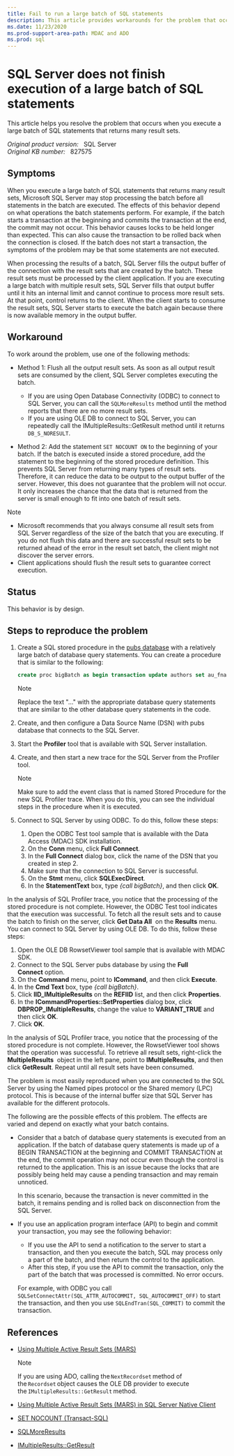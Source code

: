 ```yaml
---
title: Fail to run a large batch of SQL statements
description: This article provides workarounds for the problem that occurs when you execute a large batch of SQL statements that returns many result sets.
ms.date: 11/23/2020
ms.prod-support-area-path: MDAC and ADO
ms.prod: sql
---
```

# SQL Server does not finish execution of a large batch of SQL statements

This article helps you resolve the problem that occurs when you execute a large batch of SQL statements that returns many result sets.

_Original product version:_ &nbsp; SQL Server  
_Original KB number:_ &nbsp; 827575

## Symptoms

When you execute a large batch of SQL statements that returns many result sets, Microsoft SQL Server may stop processing the batch before all statements in the batch are executed. The effects of this behavior depend on what operations the batch statements perform. For example, if the batch starts a transaction at the beginning and commits the transaction at the end, the commit may not occur. This behavior causes locks to be held longer than expected. This can also cause the transaction to be rolled back when the connection is closed. If the batch does not start a transaction, the symptoms of the problem may be that some statements are not executed.

When processing the results of a batch, SQL Server fills the output buffer of the connection with the result sets that are created by the batch. These result sets must be processed by the client application. If you are executing a large batch with multiple result sets, SQL Server fills that output buffer until it hits an internal limit and cannot continue to process more result sets. At that point, control returns to the client. When the client starts to consume the result sets, SQL Server starts to execute the batch again because there is now available memory in the output buffer.

## Workaround

To work around the problem, use one of the following methods:

- Method 1: Flush all the output result sets. As soon as all output result sets are consumed by the client, SQL Server completes executing the batch.

  - If you are using Open Database Connectivity (ODBC) to connect to SQL Server, you can call the `SQLMoreResults` method until the method reports that there are no more result sets.
  - If you are using OLE DB to connect to SQL Server, you can repeatedly call the IMultipleResults::GetResult method until it returns `DB_S_NORESULT`.

- Method 2: Add the statement `SET NOCOUNT ON` to the beginning of your batch. If the batch is executed inside a stored procedure, add the statement to the beginning of the stored procedure definition. This prevents SQL Server from returning many types of result sets. Therefore, it can reduce the data to be output to the output buffer of the server. However, this does not guarantee that the problem will not occur. It only increases the chance that the data that is returned from the server is small enough to fit into one batch of result sets.

> [!NOTE]
>
> - Microsoft recommends that you always consume all result sets from SQL Server regardless of the size of the batch that you are executing. If you do not flush this data and there are successful result sets to be returned ahead of the error in the result set batch, the client might not discover the server errors.
> - Client applications should flush the result sets to guarantee correct execution.

## Status

This behavior is by design.

## Steps to reproduce the problem

1. Create a SQL stored procedure in the [pubs database](https://github.com/Microsoft/sql-server-samples/tree/master/samples/databases/northwind-pubs) with a relatively large batch of database query statements. You can create a procedure that is similar to the following:

    ```sql
    create proc bigBatch as begin transaction update authors set au_fname = 'newname1' where au_id='172-32-1176' update authors set au_fname = 'newname2' where au_id='172-32-1176' update authors set au_fname = 'newname3' where au_id='172-32-1176' ... update authors set au_fname = 'newname1000' where au_id='172-32-1176' commit transaction
    ```

    > [!NOTE]
    > Replace the text "..." with the appropriate database query statements that are similar to the other database query statements in the code.

2. Create, and then configure a Data Source Name (DSN) with pubs database that connects to the SQL Server.
3. Start the **Profiler** tool that is available with SQL Server installation.
4. Create, and then start a new trace for the SQL Server from the Profiler tool.

   > [!NOTE]
   > Make sure to add the event class that is named Stored Procedure for the new SQL Profiler trace. When you do this, you can see the individual steps in the procedure when it is executed.

5. Connect to SQL Server by using ODBC. To do this, follow these steps:

   1. Open the ODBC Test tool sample that is available with the Data Access (MDAC) SDK installation.
   2. On the **Conn** menu, click **Full Connect**.
   3. In the **Full Connect** dialog box, click the name of the DSN that you created in step 2.
   4. Make sure that the connection to SQL Server is successful.
   5. On the **Stmt** menu, click **SQLExecDirect**.
   6. In the **StatementText** box, type *{call bigBatch}*, and then click **OK**.

In the analysis of SQL Profiler trace, you notice that the processing of the stored procedure is not complete. However, the ODBC Test tool indicates that the execution was successful. To fetch all the result sets and to cause the batch to finish on the server, click **Get Data All**  on the **Results** menu.
You can connect to SQL Server by using OLE DB. To do this, follow these steps:

1. Open the OLE DB RowsetViewer tool sample that is available with MDAC SDK.
2. Connect to the SQL Server pubs database by using the **Full Connect** option.
3. On the **Command** menu, point to **ICommand**, and then click **Execute**.
4. In the **Cmd Text** box, type *{call bigBatch}*.
5. Click **IID_IMultipleResults** on the **REFIID** list, and then click **Properties**.
6. In the **ICommandProperties::SetProperties** dialog box, click **DBPROP_IMultipleResults**, change the value to **VARIANT_TRUE** and then click **OK**.
7. Click **OK**.

In the analysis of SQL Profiler trace, you notice that the processing of the stored procedure is not complete. However, the RowsetViewer tool shows that the operation was successful. To retrieve all result sets, right-click the **MultipleResults**  object in the left pane, point to **IMultipleResults**, and then click **GetResult**. Repeat until all result sets have been consumed.

The problem is most easily reproduced when you are connected to the SQL Server by using the Named pipes protocol or the Shared memory (LPC) protocol. This is because of the internal buffer size that SQL Server has available for the different protocols.

The following are the possible effects of this problem. The effects are varied and depend on exactly what your batch contains.

- Consider that a batch of database query statements is executed from an application. If the batch of database query statements is made up of a BEGIN TRANSACTION at the beginning and COMMIT TRANSACTION at the end, the commit operation may not occur even though the control is returned to the application. This is an issue because the locks that are possibly being held may cause a pending transaction and may remain unnoticed.

  In this scenario, because the transaction is never committed in the batch, it remains pending and is rolled back on disconnection from the SQL Server.

- If you use an application program interface (API) to begin and commit your transaction, you may see the following behavior:

  - If you use the API to send a notification to the server to start a transaction, and then you execute the batch, SQL may process only a part of the batch, and then return the control to the application.
  - After this step, if you use the API to commit the transaction, only the part of the batch that was processed is committed. No error occurs.

  For example, with ODBC you call `SQLSetConnectAttr(SQL_ATTR_AUTOCOMMIT, SQL_AUTOCOMMIT_OFF)` to start the transaction, and then you use `SQLEndTran(SQL_COMMIT)` to commit the transaction.

## References

- [Using Multiple Active Result Sets (MARS)](/sql/connect/oledb/features/using-multiple-active-result-sets-mars)

    > [!NOTE]
    > If you are using ADO, calling the `NextRecordset` method of the `Recordset` object causes the OLE DB provider to execute the `IMultipleResults::GetResult` method.

- [Using Multiple Active Result Sets (MARS) in SQL Server Native Client](/sql/relational-databases/native-client/features/using-multiple-active-result-sets-mars)

- [SET NOCOUNT (Transact-SQL)](/sql/t-sql/statements/set-nocount-transact-sql)

- [SQLMoreResults](/sql/relational-databases/native-client-odbc-api/sqlmoreresults)

- [IMultipleResults::GetResult](/previous-versions/windows/desktop/ms723081(v=vs.85))
